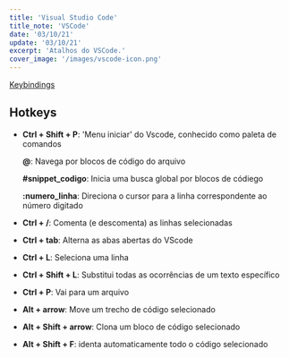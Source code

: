 ```yaml
---
title: 'Visual Studio Code'
title_note: 'VSCode'
date: '03/10/21'
update: '03/10/21'
excerpt: 'Atalhos do VSCode.'
cover_image: '/images/vscode-icon.png'
---
```


[Keybindings](https://code.visualstudio.com/docs/getstarted/keybindings)

## Hotkeys

- **Ctrl + Shift + P**: 'Menu iniciar' do Vscode, conhecido como paleta de comandos

    **@**: Navega por blocos de código do arquivo

    **#snippet_codigo**: Inicia uma busca global por blocos de códiego

    **:numero_linha**: Direciona o cursor para a linha correspondente ao número digitado

- **Ctrl + /**: Comenta (e descomenta) as linhas selecionadas

- **Ctrl + tab**: Alterna as abas abertas do VScode

- **Ctrl + L**: Seleciona uma linha

- **Ctrl + Shift + L**: Substitui todas as ocorrências de um texto específico

- **Ctrl + P**: Vai para um arquivo

- **Alt + arrow**: Move um trecho de código selecionado

- **Alt + Shift + arrow**: Clona um bloco de código selecionado

- **Alt + Shift + F**: identa automaticamente todo o código selecionado
